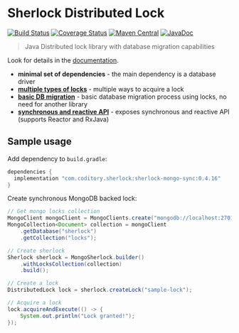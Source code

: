 # Sherlock Distributed Lock
[![Build Status](https://travis-ci.com/coditory/sherlock-distributed-lock.svg?branch=master)](https://travis-ci.com/coditory/sherlock-distributed-lock)
[![Coverage Status](https://coveralls.io/repos/github/coditory/sherlock-distributed-lock/badge.svg)](https://coveralls.io/github/coditory/sherlock-distributed-lock)
[![Maven Central](https://maven-badges.herokuapp.com/maven-central/com.coditory.sherlock/sherlock-api-sync/badge.svg)](https://search.maven.org/search?q=com.coditory.sherlock)
[![JavaDoc](http://www.javadoc.io/badge/com.coditory.sherlock/sherlock-api-sync.svg)](http://www.javadoc.io/doc/com.coditory.sherlock/sherlock-api-sync)

> Java Distributed lock library with database migration capabilities

Look for details in the [documentation](https://coditory.github.io/sherlock-distributed-lock/).

- **minimal set of dependencies** - the main dependency is a database driver
- **[multiple types of locks](https://coditory.github.io/sherlock-distributed-lock/locks)** - multiple ways to acquire a lock
- **[basic DB migration](https://coditory.github.io/sherlock-distributed-lock/migrator)** - basic database migration process using locks, no need for another library
- **[synchronous and reactive API](https://coditory.github.io/sherlock-distributed-lock/api)** - exposes synchronous and reactive API (supports Reactor and RxJava)

## Sample usage

Add dependency to `build.gradle`:
```groovy
dependencies {
  implementation "com.coditory.sherlock:sherlock-mongo-sync:0.4.16"
}
```

Create synchronous MongoDB backed lock:
```java
// Get mongo locks collection
MongoClient mongoClient = MongoClients.create("mongodb://localhost:27017/sherlock");
MongoCollection<Document> collection = mongoClient
    .getDatabase("sherlock")
    .getCollection("locks");

// Create sherlock
Sherlock sherlock = MongoSherlock.builder()
    .withLocksCollection(collection)
    .build();

// Create a lock
DistributedLock lock = sherlock.createLock("sample-lock");

// Acquire a lock
lock.acquireAndExecute(() -> {
    System.out.println("Lock granted!");
});
```

